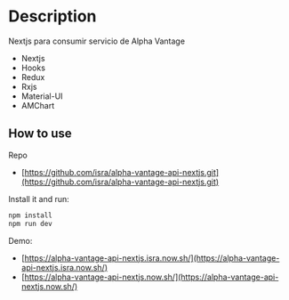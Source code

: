 # Description

Nextjs para consumir servicio de Alpha Vantage

- Nextjs
- Hooks
- Redux
- Rxjs
- Material-UI
- AMChart

## How to use

Repo

- [https://github.com/isra/alpha-vantage-api-nextjs.git](https://github.com/isra/alpha-vantage-api-nextjs.git)

Install it and run:

```sh
npm install
npm run dev
```

Demo:

- [https://alpha-vantage-api-nextjs.isra.now.sh/](https://alpha-vantage-api-nextjs.isra.now.sh/)
- [https://alpha-vantage-api-nextjs.now.sh/](https://alpha-vantage-api-nextjs.now.sh/)


